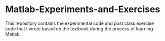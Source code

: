 # Matlab-Experiments-and-Exercises
 This repository contains the experimental code and post class exercise code that I wrote based on the textbook during the process of learning Matlab.
